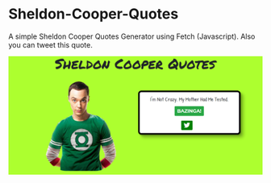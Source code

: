 # Sheldon-Cooper-Quotes
A simple Sheldon Cooper Quotes Generator using Fetch (Javascript). Also you can tweet this quote.



![Screenshot](https://github.com/reveurguy/Sheldon-Cooper-Quotes/blob/main/Preview.png)
